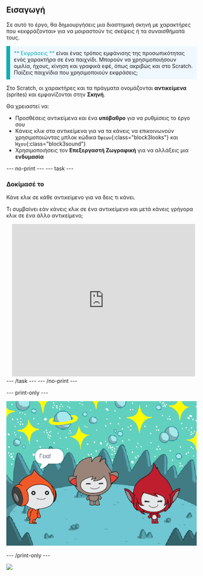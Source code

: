## Εισαγωγή

Σε αυτό το έργο, θα δημιουργήσεις μια διαστημική σκηνή με χαρακτήρες που «εκφράζονται» για να μοιραστούν τις σκέψεις ή τα συναισθήματά τους.

<p style="border-left: solid; border-width:10px; border-color: #0faeb0; background-color: aliceblue; padding: 10px;">
<span style="color: #0faeb0">** Εκφράσεις **</span> είναι ένας τρόπος εμφάνισης της προσωπικότητας ενός χαρακτήρα σε ένα παιχνίδι. Μπορούν να χρησιμοποιήσουν ομιλία, ήχους, κίνηση και γραφικά εφέ, όπως ακριβώς και στο Scratch. Παίζεις παιχνίδια που χρησιμοποιούν εκφράσεις;
</p>

Στο Scratch, οι χαρακτήρες και τα πράγματα ονομάζονται **αντικείμενα** (sprites) και εμφανίζονται στην **Σκηνή**.

Θα χρειαστεί να:
+ Προσθέσεις αντικείμενα και ένα **υπόβαθρο** για να ρυθμίσεις το έργο σου
+ Κάνεις κλικ στα αντικείμενα για να τα κάνεις να επικοινωνούν χρησιμοποιώντας μπλοκ κώδικα `Όψεων`{:class="block3looks"} και `Ήχου`{:class="block3sound"}
+ Χρησιμοποιήσεις τον **Επεξεργαστή Ζωγραφική** για να αλλάξεις μια **ενδυμασία**

--- no-print --- --- task ---
### Δοκίμασέ το
<div style="display: flex; flex-wrap: wrap">
<div style="flex-basis: 175px; flex-grow: 1">  
Κάνε κλικ σε κάθε αντικείμενο για να δεις τι κάνει. 

Τι συμβαίνει εάν κάνεις κλικ σε ένα αντικείμενο και μετά κάνεις γρήγορα κλικ σε ένα άλλο αντικείμενο;
</div>
<div class="scratch-preview" style="margin-left: 15px;">
  <iframe allowtransparency="true" width="485" height="402" src="https://scratch.mit.edu/projects/embed/485673032/?autostart=false" frameborder="0"></iframe>
</div>
</div>
--- /task --- --- /no-print ---

--- print-only ---

![Το ολοκληρωμένο έργο.](images/showcase_static.png)

--- /print-only ---

![](https://code.org/api/hour/begin_raspi_space.png)

